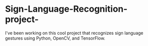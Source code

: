 # Sign-Language-Recognition-project-
I've been working on this cool project that recognizes sign language gestures using Python, OpenCV, and TensorFlow. 
